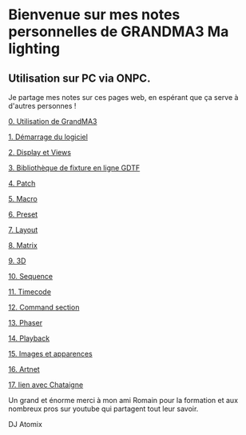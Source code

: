 # Bienvenue sur mes notes personnelles de GRANDMA3 Ma lighting
## Utilisation sur PC via ONPC.

Je partage mes notes sur ces pages web, en espérant que ça serve à d'autres personnes !


[0. Utilisation de GrandMA3](Pages/0_Utilisation.md)

[1. Démarrage du logiciel](Pages/1_Demarrage.md)

[2. Display et Views](Pages/2_display%20et%20views.md)

[3. Bibliothèque de fixture en ligne GDTF](Pages/3_gdtf-share.md)

[4. Patch](Pages/4_Patch.md)

[5. Macro](Pages/5_macro.md)

[6. Preset](Pages/6_Preset.md)

[7. Layout](Pages/7_layout.md)

[8. Matrix](Pages/8_matrix.md)

[9. 3D](Pages/9_3d.md)

[10. Sequence](Pages/10_sequence.md)

[11. Timecode](Pages/11_Timecode.md)

[12. Command section](Pages/12_Command%20section.md)

[13. Phaser](Pages/13_phaser.md)

[14. Playback](Pages/14_Playback.md)

[15. Images et apparences](Pages/15_images%20et%20apparences.md)

[16. Artnet](Pages/16_artnet.md)

[17. lien avec Chataigne](Pages/17_chataigne.md)


Un grand et énorme merci à mon ami Romain pour la formation et aux nombreux pros sur youtube qui partagent tout leur savoir.

DJ Atomix